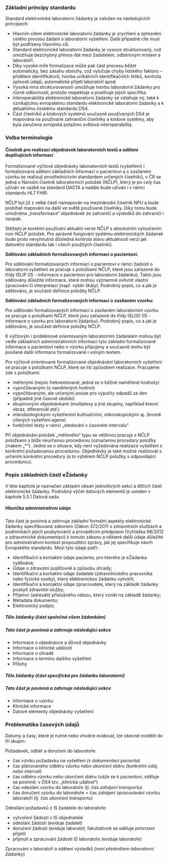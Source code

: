 ### Základní principy standardu

Standard elektronické laboratorní žádanky je založen na následujících principech:

- Hlavním cílem elektronické laboratorní žádanky je zrychlení a zpřesnění celého procesu žádaní o laboratorní vyšetření. Další případné cíle musí být podřízeny hlavnímu cíli.
- Standard elektronické laboratorní žádanky je vysoce strukturovaný, což umožňuje bezchybný přenos dat mezi žadatelem, odběrovým místem a laboratoří.
- Díky vysoké míře formalizace může pak část procesu běžet automaticky, bez zásahu obsluhy, což vylučuje chyby lidského faktoru – přidělení identifikátorů, tvorba unikátních identifikačních štítků, kontrola úplnosti údajů, automatické přijetí laboratoří apod.
- Vysoká míra strukturovanosti umožňuje tvorbu laboratorní žádanky pro různé odbornosti, protože respektuje a postihuje jejich specifika.
- Interoperabilita elektronické laboratorní žádanky se vztahuje mj. také k vznikajícímu evropskému standardu elektronické laboratorní žádanky a k aktuálnímu českému standardu DS4.
- Část číselníků a kódových systémů současně používaných DS4 je mapována na používané zahraniční číselníky a kódové systémy, aby byla zaručena evropská potažmo světová interoperabilita.

### Volba terminologie

#### **Číselník pro realizaci objednávek laboratorních testů a sdělení doplňujících informací**

Formalizované výčtové objednávky laboratorních testů (vyšetření) i formalizovaná sdělení základních informací o pacientovi a o zasílaném vzorku se realizují prostřednictvím standardem určených číselníků, v ČR se jedná o Národní číselník laboratorních položek (NČLP), který je po celý čas užíván ve vazbě na standard DASTA a nadále bude užíván i v rámci standardu HL7 FHIR.

NČLP byl již z velké části namapován na mezinárodní číselník NPU a bude probíhat mapování na další ve světě používané číselníky. Díky tomu bude umožněna „transformace“ objednávek ze zahraničí a výsledků do zahraničí i naopak.

Stěžejní je korektní používání aktuální verze NČLP s absolutním vyloučením non-NČLP položek. Pro správné fungování systému elektronických žádanek bude proto nevyhnutná důsledná kontrola stavu aktuálnosti verzí jak datového standardu tak i všech použitých číselníků.

**Sdělování základních formalizovaných informací o pacientovi:**

Pro sdělování formalizovaných informací o pacientovi v rámci žádostí o laboratorní vyšetření se pracuje s položkami NČLP, které jsou zařazené do třídy ISLIP (IS - informace o pacientovi pro laboratorní žádanku). Takto jsou sdělovány důležité informace, které mohou významně ovlivnit vlastní zpracování či interpretaci (např. výběr škály). Podrobný popis, co a jak je sdělováno, je součástí definice položky NČLP.

**Sdělování základních formalizovaných informací o zasílaném vzorku:**

Pro sdělování formalizovaných informací o zasílaném laboratorním vzorku se pracuje s položkami NČLP, které jsou zařazené do třídy ISLOD (IS - informace o vzorku pro laboratorní žádanku). Podrobný popis, co a jak je sdělováno, je součástí definice položky NČLP.

K výčtovým i problémově orientovaným laboratorním žádankám mohou být vedle základních administrativních informací tyto základní formalizované informace o pacientovi nebo o vzorku připojeny a současně mohu být posílané další informace formalizované i volným textem.

Pro výčtově orientované formalizované objednávání laboratorních vyšetření se pracuje s položkami NČLP, které se liší způsobem realizace. Pracujeme zde s položkami:

- měřenými (nejvíc frekventované, jedná se o běžné naměřené hodnoty)
- vypočítávanými (z naměřených hodnot)
- vypočítávanými, ale určenými pouze pro výpočty odpadů za den (případně jiné časové období)
- skupinovými objednávkami (multiplexy a jiné skupiny, například krevní obraz, diferenciál atd.)
- mikrobiologickými vyšetřeními kultivačními, mikroskopickými aj. (kromě cílených vyšetření agens)
- funkčními testy v rámci „sledování v časovém intervalu“

Při objednávání položek „měřeného“ typu se většinou pracuje s NČLP položkami s blíže neurčenou procedurou (označenou procedury položky znakem „\*“). Jedná se o situace, kdy není vyžadována realizace vyšetření s konkrétní požadovanou procedurou. Objednávky je také možné realizovat s určením konkrétní procedury (a to výběrem NČLP položky s odpovídající procedurou).

### **Popis základních částí eŽádanky**

V této kapitole je naznačen základní obsah jednotlivých sekcí a dílčích částí elektronické žádanky. Podrobný výčet datových elementů je uveden v kapitole 5.5.1 Datová sada.

##### Hlavička administrativní údaje

Tato část je povinná a zahrnuje základní formální aspekty elektronické žádanky specifikované zákonem (Zákon 372/2011 o zdravotních službách a podmínkách jejich poskytování) a prováděcím předpisem (Vyhláška 98/2012 o zdravotnické dokumentaci) k tomuto zákonu a některé další údaje důležité pro administrativní kontext propouštěcí zprávy, jak jej specifikuje návrh Evropského standardu. Mezi tyto údaje patří:

- Identifikační a kontaktní údaje pacienta, pro kterého je eŽádanka vydávána;
- Údaje o zdravotní pojišťovně a způsobu úhrady;
- Identifikační a kontaktní údaje žadatele (zdravotnického pracovníka nebo fyzické osoby), který elektronickou žádanku vytvořil;
- Identifikační a kontaktní údaje zpracovatele, který na základě žádanky poskytl zdravotní služby;
- Příjemci (adresáti) příslušného nálezu, který vznikl na základě žádanky;
- Metadata dokumentu;
- Elektronický podpis;

##### Tělo žádanky (část společná všem žádankám)

##### Tato část je povinná a zahrnuje následující sekce

- Informace o objednávce a důvod objednávky
- Informace o klinické události
- Informace o úhradě
- Informace o termínu dalšího vyšetření
- Přílohy

##### Tělo žádanky (část specifická pro žádanku laboratorní)

##### Tato část je povinná a zahrnuje následující sekce

- Informace o vzorku
- Klinické informace
- Datové elementy objednávky vyšetření

### **Problematika časových údajů**

Datumy a časy, které je nutné nebo vhodné evidovat, lze obecně rozdělit do tří skupin:

Požadavek, odběr a doručení do laboratoře:

- čas vzniku požadavku na vyšetření _(v dokumentaci pacienta)_
- čas plánovaného odběru vzorku nebo ukončení sběru _(konkrétní údaj, nebo interval)_
- čas odběru vzorku nebo ukončení sběru (váže se k pacientovi, sděluje se povinně; v DS4 tzv. „klinická událost“)
- čas odeslání vzorku do laboratoře _(tj. čas zahájení transportu_)
- čas doručení vzorku do laboratoře = čas zahájení zpracovávání vzorku laboratoří _(tj. čas ukončení transportu)_

Odesílání požadavků z IS žadatele do laboratoře:

- vytvoření žádosti v IS objednatele
- odeslání žádosti (eviduje žadatel)
- doručení žádosti (eviduje laboratoř, fakultativně se sděluje potvrzení přijetí)
- přijmutí a zpracování žádosti IS laboratoře (eviduje laboratoře)

Zpracování v laboratoři a sdělení výsledků (_není předmětem laboratorní žádanky_)
